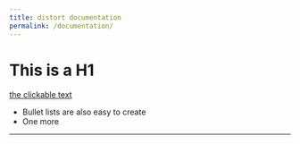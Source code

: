 ```yaml
---
title: distort documentation
permalink: /documentation/
---
```


# This is a H1

[the clickable text](http://xlson.com/)

* Bullet lists are also easy to create
* One more
---
